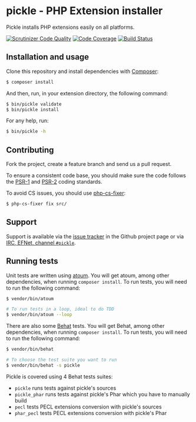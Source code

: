 pickle - PHP Extension installer
================================

Pickle installs PHP extensions easily on all platforms.

[![Scrutinizer Code Quality](https://scrutinizer-ci.com/g/FriendsOfPHP/pickle/badges/quality-score.png?b=master)](https://scrutinizer-ci.com/g/FriendsOfPHP/pickle/?branch=master)
[![Code Coverage](https://scrutinizer-ci.com/g/FriendsOfPHP/pickle/badges/coverage.png?b=master)](https://scrutinizer-ci.com/g/FriendsOfPHP/pickle/?branch=master)
[![Build Status](https://travis-ci.org/FriendsOfPHP/pickle.svg?branch=master)](https://travis-ci.org/FriendsOfPHP/pickle)

Installation and usage
----------------------

Clone this repository and install dependencies with
[Composer](http://getcomposer.org/):

```sh
$ composer install
```

And then, run, in your extension directory, the following command:

```sh
$ bin/pickle validate
$ bin/pickle install
```

For any help, run:

```sh
$ bin/pickle -h
```

Contributing
------------

Fork the project, create a feature branch and send us a pull request.

To ensure a consistent code base, you should make sure the code follows
the [PSR-1](http://www.php-fig.org/psr/psr-1/) and
[PSR-2](http://www.php-fig.org/psr/psr-2/) coding standards.

To avoid CS issues, you should use [php-cs-fixer](http://cs.sensiolabs.org/):


```sh
$ php-cs-fixer fix src/
```

Support
-------

Support is available via the [issue
tracker](https://github.com/pierrejoye/pickle/issues) in the Github project page
or via [IRC, EFNet, channel `#pickle`](http://chat.efnet.org/).

Running tests
-------------

Unit tests are written using [atoum](https://github.com/atoum/atoum).
You will get atoum, among other dependencies, when running `composer install`.
To run tests, you will need to run the following command:

```sh
$ vendor/bin/atoum

# To run tests in a loop, ideal to do TDD
$ vendor/bin/atoum --loop
```

There are also some [Behat](https://github.com/behat/behat) tests.
You will get Behat, among other dependencies, when running `composer install`.
To run tests, you will need to run the following command:

```sh
$ vendor/bin/behat

# To choose the test suite you want to run
$ vendor/bin/behat -s pickle
```

Pickle is covered using 4 Behat tests suites:

* `pickle` runs tests against pickle's sources
* `pickle_phar` runs tests against pickle's Phar which you have to manually
  build
* `pecl` tests PECL extensions conversion with pickle's sources
* `phar_pecl` tests PECL extensions conversion with pickle's Phar
